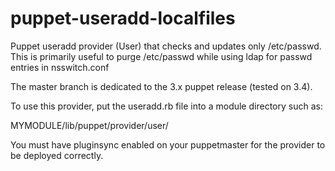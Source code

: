 puppet-useradd-localfiles
=========================

Puppet useradd provider (User) that checks and updates only /etc/passwd. This
is primarily useful to purge /etc/passwd while using ldap for passwd entries in
nsswitch.conf

The master branch is dedicated to the 3.x puppet release (tested on 3.4).

To use this provider, put the useradd.rb file into a module directory such as:

MYMODULE/lib/puppet/provider/user/

You must have pluginsync enabled on your puppetmaster for the provider to be
deployed correctly.
